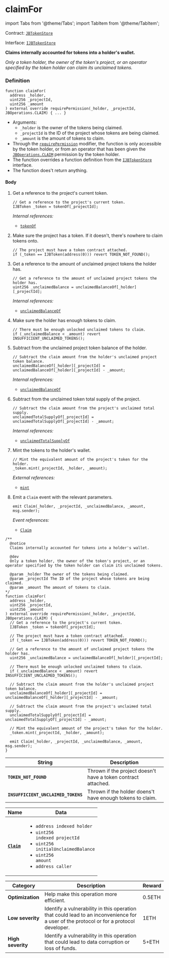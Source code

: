 # claimFor

import Tabs from '@theme/Tabs';
import TabItem from '@theme/TabItem';

Contract: [`JBTokenStore`](/dev/api/contracts/jbtokenstore/README.md)​‌

Interface: [`IJBTokenStore`](/dev/api/interfaces/ijbtokenstore.md)

<Tabs>
<TabItem value="Step by step" label="Step by step">

**Claims internally accounted for tokens into a holder's wallet.**

_Only a token holder, the owner of the token's project, or an operator specified by the token holder can claim its unclaimed tokens._

### Definition

```
function claimFor(
  address _holder,
  uint256 _projectId,
  uint256 _amount
) external override requirePermission(_holder, _projectId, JBOperations.CLAIM) { ... }
```

* Arguments:
  * `_holder` is the owner of the tokens being claimed.
  * `_projectId` is the ID of the project whose tokens are being claimed.
  * `_amount` is the amount of tokens to claim.
* Through the [`requirePermission`](/dev/api/contracts/or-abstract/jboperatable/modifiers/requirepermission.md) modifier, the function is only accessible by the token holder, or from an operator that has been given the [`JBOperations.CLAIM`](/dev/api/libraries/jboperations.md) permission by the token holder. 
* The function overrides a function definition from the [`IJBTokenStore`](/dev/api/interfaces/ijbtokenstore.md) interface.
* The function does't return anything.

#### Body

1.  Get a reference to the project's current token.

    ```
    // Get a reference to the project's current token.
    IJBToken _token = tokenOf[_projectId];
    ```

    _Internal references:_

    * [`tokenOf`](/dev/api/contracts/jbtokenstore/properties/tokenof.md)
2.  Make sure the project has a token. If it doesn't, there's nowhere to claim tokens onto.

    ```
    // The project must have a token contract attached.
    if (_token == IJBToken(address(0))) revert TOKEN_NOT_FOUND();
    ```
3.  Get a reference to the amount of unclaimed project tokens the holder has.

    ```
    // Get a reference to the amount of unclaimed project tokens the holder has.
    uint256 _unclaimedBalance = unclaimedBalanceOf[_holder][_projectId];
    ```

    _Internal references:_

    * [`unclaimedBalanceOf`](/dev/api/contracts/jbtokenstore/properties/unclaimedbalanceof.md)
4.  Make sure the holder has enough tokens to claim.

    ```
    // There must be enough unlocked unclaimed tokens to claim.
    if (_unclaimedBalance < _amount) revert INSUFFICIENT_UNCLAIMED_TOKENS();
    ```
5.  Subtract from the unclaimed project token balance of the holder.

    ```
    // Subtract the claim amount from the holder's unclaimed project token balance.
    unclaimedBalanceOf[_holder][_projectId] = unclaimedBalanceOf[_holder][_projectId] - _amount;
    ```

    _Internal references:_

    * [`unclaimedBalanceOf`](/dev/api/contracts/jbtokenstore/properties/unclaimedbalanceof.md)
6.  Subtract from the unclaimed token total supply of the project.

    ```
    // Subtract the claim amount from the project's unclaimed total supply.
    unclaimedTotalSupplyOf[_projectId] = unclaimedTotalSupplyOf[_projectId] - _amount;
    ```

    _Internal references:_

    * [`unclaimedTotalSupplyOf`](/dev/api/contracts/jbtokenstore/properties/unclaimedtotalsupplyof.md)
7.  Mint the tokens to the holder's wallet.

    ```
    // Mint the equivalent amount of the project's token for the holder.
    _token.mint(_projectId, _holder, _amount);
    ```

    _External references:_

    * [`mint`](/dev/api/contracts/jbtoken/write/mint.md)
8.  Emit a `Claim` event with the relevant parameters.

    ```
    emit Claim(_holder, _projectId, _unclaimedBalance, _amount, msg.sender);
    ```

    _Event references:_

    * [`Claim`](/dev/api/contracts/jbtokenstore/events/claim.md)

</TabItem>

<TabItem value="Code" label="Code">

```
/**
  @notice
  Claims internally accounted for tokens into a holder's wallet.

  @dev
  Only a token holder, the owner of the token's project, or an operator specified by the token holder can claim its unclaimed tokens.

  @param _holder The owner of the tokens being claimed.
  @param _projectId The ID of the project whose tokens are being claimed.
  @param _amount The amount of tokens to claim.
*/
function claimFor(
  address _holder,
  uint256 _projectId,
  uint256 _amount
) external override requirePermission(_holder, _projectId, JBOperations.CLAIM) {
  // Get a reference to the project's current token.
  IJBToken _token = tokenOf[_projectId];

  // The project must have a token contract attached.
  if (_token == IJBToken(address(0))) revert TOKEN_NOT_FOUND();

  // Get a reference to the amount of unclaimed project tokens the holder has.
  uint256 _unclaimedBalance = unclaimedBalanceOf[_holder][_projectId];

  // There must be enough unlocked unclaimed tokens to claim.
  if (_unclaimedBalance < _amount) revert INSUFFICIENT_UNCLAIMED_TOKENS();

  // Subtract the claim amount from the holder's unclaimed project token balance.
  unclaimedBalanceOf[_holder][_projectId] = unclaimedBalanceOf[_holder][_projectId] - _amount;

  // Subtract the claim amount from the project's unclaimed total supply.
  unclaimedTotalSupplyOf[_projectId] = unclaimedTotalSupplyOf[_projectId] - _amount;

  // Mint the equivalent amount of the project's token for the holder.
  _token.mint(_projectId, _holder, _amount);

  emit Claim(_holder, _projectId, _unclaimedBalance, _amount, msg.sender);
}
```

</TabItem>

<TabItem value="Errors" label="Errors">

| String                              | Description                                               |
| ----------------------------------- | --------------------------------------------------------- |
| **`TOKEN_NOT_FOUND`**               | Thrown if the project doesn't have a token contract attached.        |
| **`INSUFFICIENT_UNCLAIMED_TOKENS`** | Thrown if the holder doens't have enough tokens to claim. |

</TabItem>

<TabItem value="Events" label="Events">

| Name                              | Data                                                                                                                                                                         |
| --------------------------------- | ---------------------------------------------------------------------------------------------------------------------------------------------------------------------------- |
| [**`Claim`**](/dev/api/contracts/jbtokenstore/events/claim.md)                           | <ul><li><code>address indexed holder</code></li><li><code>uint256 indexed projectId</code></li><li><code>uint256 initialUnclaimedBalance</code></li><li><code>uint256 amount</code></li><li><code>address caller</code></li></ul>                                                                                                  |

</TabItem>

<TabItem value="Bug bounty" label="Bug bounty">

| Category          | Description                                                                                                                            | Reward |
| ----------------- | -------------------------------------------------------------------------------------------------------------------------------------- | ------ |
| **Optimization**  | Help make this operation more efficient.                                                                                               | 0.5ETH |
| **Low severity**  | Identify a vulnerability in this operation that could lead to an inconvenience for a user of the protocol or for a protocol developer. | 1ETH   |
| **High severity** | Identify a vulnerability in this operation that could lead to data corruption or loss of funds.                                        | 5+ETH  |

</TabItem>
</Tabs>
